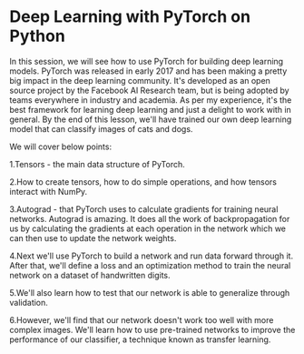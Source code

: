 # Deep Learning with PyTorch on Python

In this session, we will see how to use PyTorch for building deep learning models. PyTorch was released in early 2017 and has been making a pretty big impact in the deep learning community. It's developed as an open source project by the Facebook AI Research team, but is being adopted by teams everywhere in industry and academia. As per my experience, it's the best framework for learning deep learning and just a delight to work with in general. By the end of this lesson, we'll have trained our own deep learning model that can classify images of cats and dogs. 

We will cover below points:

1.Tensors - the main data structure of PyTorch. 

2.How to create tensors, how to do simple operations, and how tensors interact with NumPy.

3.Autograd - that PyTorch uses to calculate gradients for training neural networks. Autograd is amazing. It does all the work of backpropagation for us by calculating the gradients at each operation in the network which we can then use to update the network weights.

4.Next we'll use PyTorch to build a network and run data forward through it. After that, we'll define a loss and an optimization method to train the neural network on a dataset of handwritten digits. 

5.We'll also learn how to test that our network is able to generalize through validation.

6.However, we'll find that our network doesn't work too well with more complex images. We'll learn how to use pre-trained networks to improve the performance of our classifier, a technique known as transfer learning.
